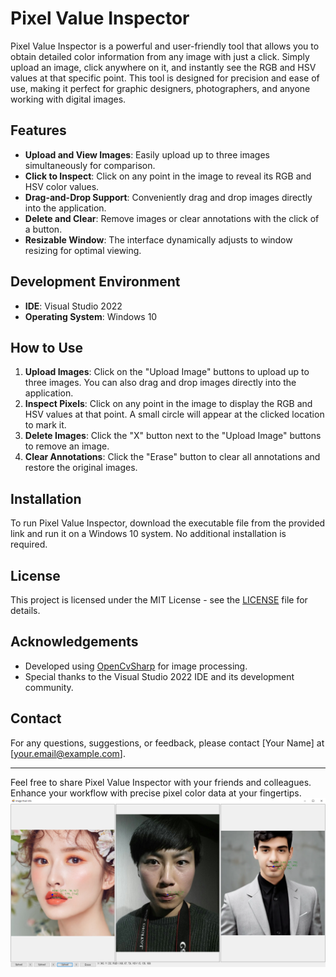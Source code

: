 # Pixel Value Inspector

Pixel Value Inspector is a powerful and user-friendly tool that allows you to obtain detailed color information from any image with just a click. Simply upload an image, click anywhere on it, and instantly see the RGB and HSV values at that specific point. This tool is designed for precision and ease of use, making it perfect for graphic designers, photographers, and anyone working with digital images.

## Features

- **Upload and View Images**: Easily upload up to three images simultaneously for comparison.
- **Click to Inspect**: Click on any point in the image to reveal its RGB and HSV color values.
- **Drag-and-Drop Support**: Conveniently drag and drop images directly into the application.
- **Delete and Clear**: Remove images or clear annotations with the click of a button.
- **Resizable Window**: The interface dynamically adjusts to window resizing for optimal viewing.

## Development Environment

- **IDE**: Visual Studio 2022
- **Operating System**: Windows 10

## How to Use

1. **Upload Images**: Click on the "Upload Image" buttons to upload up to three images. You can also drag and drop images directly into the application.
2. **Inspect Pixels**: Click on any point in the image to display the RGB and HSV values at that point. A small circle will appear at the clicked location to mark it.
3. **Delete Images**: Click the "X" button next to the "Upload Image" buttons to remove an image.
4. **Clear Annotations**: Click the "Erase" button to clear all annotations and restore the original images.

## Installation

To run Pixel Value Inspector, download the executable file from the provided link and run it on a Windows 10 system. No additional installation is required.

## License

This project is licensed under the MIT License - see the [LICENSE](LICENSE) file for details.

## Acknowledgements

- Developed using [OpenCvSharp](https://github.com/shimat/opencvsharp) for image processing.
- Special thanks to the Visual Studio 2022 IDE and its development community.

## Contact

For any questions, suggestions, or feedback, please contact [Your Name] at [your.email@example.com].

---

Feel free to share Pixel Value Inspector with your friends and colleagues. Enhance your workflow with precise pixel color data at your fingertips.   
![](colorcompare_introduction.PNG)
